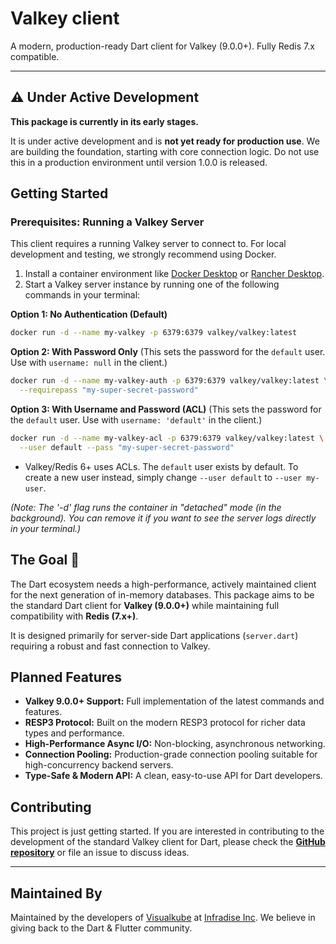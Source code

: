 # Valkey client

[](https://pub.dev/packages/valkey_client)

A modern, production-ready Dart client for Valkey (9.0.0+). Fully Redis 7.x compatible.

-----

## ⚠️ Under Active Development

**This package is currently in its early stages.**

It is under active development and is **not yet ready for production use**. We are building the foundation, starting with core connection logic. Do not use this in a production environment until version 1.0.0 is released.


## Getting Started

### Prerequisites: Running a Valkey Server

This client requires a running Valkey server to connect to. For local development and testing, we strongly recommend using Docker.

1.  Install a container environment like [Docker Desktop](https://www.docker.com/products/docker-desktop/) or [Rancher Desktop](https://rancherdesktop.io/).
2.  Start a Valkey server instance by running one of the following commands in your terminal:

**Option 1: No Authentication (Default)**
```bash
docker run -d --name my-valkey -p 6379:6379 valkey/valkey:latest
````

**Option 2: With Password Only**
(This sets the password for the `default` user. Use with `username: null` in the client.)

```bash
docker run -d --name my-valkey-auth -p 6379:6379 valkey/valkey:latest \
  --requirepass "my-super-secret-password"
```

**Option 3: With Username and Password (ACL)**
(This sets the password for the `default` user. Use with `username: 'default'` in the client.)

```bash
docker run -d --name my-valkey-acl -p 6379:6379 valkey/valkey:latest \
  --user default --pass "my-super-secret-password"
```

  * Valkey/Redis 6+ uses ACLs. The `default` user exists by default. To create a new user instead, simply change `--user default` to `--user my-user`.

*(Note: The '-d' flag runs the container in "detached" mode (in the background). You can remove it if you want to see the server logs directly in your terminal.)*


## The Goal 🎯

The Dart ecosystem needs a high-performance, actively maintained client for the next generation of in-memory databases. This package aims to be the standard Dart client for **Valkey (9.0.0+)** while maintaining full compatibility with **Redis (7.x+)**.

It is designed primarily for server-side Dart applications (`server.dart`) requiring a robust and fast connection to Valkey.

## Planned Features

  * **Valkey 9.0.0+ Support:** Full implementation of the latest commands and features.
  * **RESP3 Protocol:** Built on the modern RESP3 protocol for richer data types and performance.
  * **High-Performance Async I/O:** Non-blocking, asynchronous networking.
  * **Connection Pooling:** Production-grade connection pooling suitable for high-concurrency backend servers.
  * **Type-Safe & Modern API:** A clean, easy-to-use API for Dart developers.

## Contributing

This project is just getting started. If you are interested in contributing to the development of the standard Valkey client for Dart, please check the **[GitHub repository](https://github.com/infradise/valkey_client)** or file an issue to discuss ideas.

---

## Maintained By

Maintained by the developers of [Visualkube](https://visualkube.com) at [Infradise Inc](https://visualkube.com/about-us). We believe in giving back to the Dart & Flutter community.